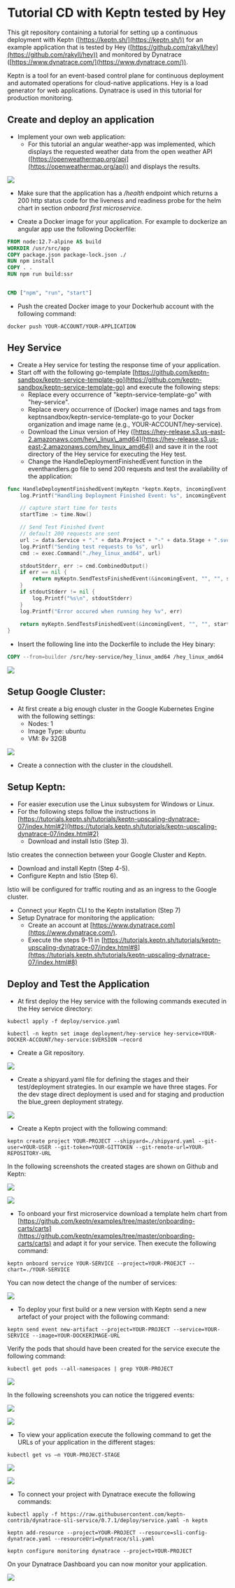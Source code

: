 # Tutorial CD with Keptn tested by Hey

This git repository containing a tutorial for setting up a continuous deployment with Keptn ([https://keptn.sh/](https://keptn.sh/)) for an example application that is tested by Hey ([https://github.com/rakyll/hey](https://github.com/rakyll/hey)) and monitored by Dynatrace ([https://www.dynatrace.com/](https://www.dynatrace.com/)).

Keptn is a tool for an event-based control plane for continuous deployment and automated operations for cloud-native applications. Hey is a load generator for web applications. Dynatrace is used in this tutorial for production monitoring.

## Create and deploy an application


- Implement your own web application:
  - For this tutorial an angular weather-app was implemented, which displays the requested weather data from the open weather API ([https://openweathermap.org/api](https://openweathermap.org/api)) and displays the results.

![](Documentation/Images/weather-app.jpg)

  - Make sure that the application has a _/health_ endpoint which returns a 200 http status code for the liveness and readiness probe for the helm chart in section _onboard first microservice._

- Create a Docker image for your application. For example to dockerize an angular app use the following Dockerfile:


```dockerfile
FROM node:12.7-alpine AS build
WORKDIR /usr/src/app
COPY package.json package-lock.json ./
RUN npm install
COPY . .
RUN npm run build:ssr


CMD ["npm", "run", "start"]
```


- Push the created Docker image to your Dockerhub account with the following command:

```docker push YOUR-ACCOUNT/YOUR-APPLICATION```

## Hey Service


- Create a Hey service for testing the response time of your application.
- Start off with the following go-template [https://github.com/keptn-sandbox/keptn-service-template-go](https://github.com/keptn-sandbox/keptn-service-template-go) and execute the following steps:
  - Replace every occurrence of &quot;keptn-service-template-go&quot; with &quot;hey-service&quot;.
  - Replace every occurrence of (Docker) image names and tags from keptnsandbox/keptn-service-template-go to your Docker organization and image name (e.g., YOUR-ACCOUNT/hey-service).
  - Download the Linux version of Hey ([https://hey-release.s3.us-east-2.amazonaws.com/hey\_linux\_amd64](https://hey-release.s3.us-east-2.amazonaws.com/hey_linux_amd64)) and save it in the root directory of the Hey service for executing the Hey test.
  - Change the HandleDeploymentFinishedEvent function in the eventhandlers.go file to send 200 requests and test the availability of the application:

``` go
func HandleDeploymentFinishedEvent(myKeptn *keptn.Keptn, incomingEvent cloudevents.Event, data *keptn.DeploymentFinishedEventData) error {
	log.Printf("Handling Deployment Finished Event: %s", incomingEvent.Context.GetID())

	// capture start time for tests
	startTime := time.Now()

	// Send Test Finished Event
	// default 200 requests are sent
	url := data.Service + "." + data.Project + "-" + data.Stage + ".svc.cluster.local"
	log.Printf("Sending test requests to %s", url)
	cmd := exec.Command("./hey_linux_amd64", url)

	stdoutStderr, err := cmd.CombinedOutput()
	if err == nil {
		return myKeptn.SendTestsFinishedEvent(&incomingEvent, "", "", startTime, "pass", nil, "hey-service")
	}
	if stdoutStderr != nil {
		log.Printf("%s\n", stdoutStderr)
	}
	log.Printf("Error occured when running hey %v", err)
	
	return myKeptn.SendTestsFinishedEvent(&incomingEvent, "", "", startTime, "fail", nil, "hey-service")
}
```

- Insert the following line into the Dockerfile to include the Hey binary:

```dockerfile
COPY --from=builder /src/hey-service/hey_linux_amd64 /hey_linux_amd64
```

![](Documentation/Images/dockerfile-hey.jpg)

## Setup Google Cluster:


- At first create a big enough cluster in the Google Kubernetes Engine with the following settings:
  - Nodes: 1
  - Image Type: ubuntu
  - VM: 8v 32GB

![](Documentation/Images/create-cluster.png)

- Create a connection with the cluster in the cloudshell.

## Setup Keptn:


- For easier execution use the Linux subsystem for Windows or Linux.
- For the following steps follow the instructions in [https://tutorials.keptn.sh/tutorials/keptn-upscaling-dynatrace-07/index.html#2](https://tutorials.keptn.sh/tutorials/keptn-upscaling-dynatrace-07/index.html#2)
  - Download and install Istio (Step 3).

Istio creates the connection between your Google Cluster and Keptn.

  - Download and install Keptn (Step 4-5).
  - Configure Keptn and Istio (Step 6).

Istio will be configured for traffic routing and as an ingress to the Google cluster.

  - Connect your Keptn CLI to the Keptn installation (Step 7)
- Setup Dynatrace for monitoring the application:
  - Create an account at [https://www.dynatrace.com](https://www.dynatrace.com/).
  - Execute the steps 9-11 in [https://tutorials.keptn.sh/tutorials/keptn-upscaling-dynatrace-07/index.html#8](https://tutorials.keptn.sh/tutorials/keptn-upscaling-dynatrace-07/index.html#8)

## Deploy and Test the Application


- At first deploy the Hey service with the following commands executed in the Hey service directory:

```kubectl apply -f deploy/service.yaml```

```kubectl -n keptn set image deployment/hey-service hey-service=YOUR-DOCKER-ACCOUNT/hey-service:$VERSION –record```

- Create a Git repository.

![](Documentation/Images/new-repo.jpg)

- Create a shipyard.yaml file for defining the stages and their test/deployment strategies. In our example we have three stages. For the dev stage direct deployment is used and for staging and production the blue\_green deployment strategy.

![](Documentation/Images/shipyard.jpg)

- Create a Keptn project with the following command:

```keptn create project YOUR-PROJECT --shipyard=./shipyard.yaml --git-user=YOUR-USER --git-token=YOUR-GITTOKEN --git-remote-url=YOUR-REPOSITORY-URL```

In the following screenshots the created stages are shown on Github and Keptn:

![](Documentation/Images/repo-updated.jpg)

![](Documentation/Images/keptn1.PNG)

- To onboard your first microservice download a template helm chart from [https://github.com/keptn/examples/tree/master/onboarding-carts/carts](https://github.com/keptn/examples/tree/master/onboarding-carts/carts) and adapt it for your service. Then execute the following command:

```keptn onboard service YOUR-SERVICE --project=YOUR-PROEJCT --chart=./YOUR-SERVICE```

You can now detect the change of the number of services:

![](Documentation/Images/keptn2.png)

- To deploy your first build or a new version with Keptn send a new artefact of your project with the following command:

```keptn send event new-artifact --project=YOUR-PROJECT --service=YOUR-SERVICE --image=YOUR-DOCKERIMAGE-URL```

Verify the pods that should have been created for the service execute the following command:

```kubectl get pods --all-namespaces | grep YOUR-PROJECT```

![](Documentation/Images/pods.jpg)

In the following screenshots you can notice the triggered events:

![](Documentation/Images/keptn3.jpg)

![](Documentation/Images/keptn4.jpg)

- To view your application execute the following command to get the URLs of your application in the different stages:

```kubectl get vs –n YOUR-PROJECT-STAGE```

![](Documentation/Images/urls.jpg)

![](Documentation/Images/weather-app2.jpg)

- To connect your project with Dynatrace execute the following commands:

```kubectl apply -f https://raw.githubusercontent.com/keptn-contrib/dynatrace-sli-service/0.7.1/deploy/service.yaml -n keptn```

```keptn add-resource --project=YOUR-PROJECT --resource=sli-config-dynatrace.yaml --resourceUri=dynatrace/sli.yaml```

```keptn configure monitoring dynatrace --project=YOUR-PROJECT```

On your Dynatrace Dashboard you can now monitor your application.

![](Documentation/Images/Dynatrace.jpg)

